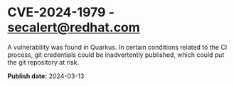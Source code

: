 # CVE-2024-1979 - secalert@redhat.com

A vulnerability was found in Quarkus. In certain conditions related to the CI process, git credentials could be inadvertently published, which could put the git repository at risk.

**Publish date:** 2024-03-13

